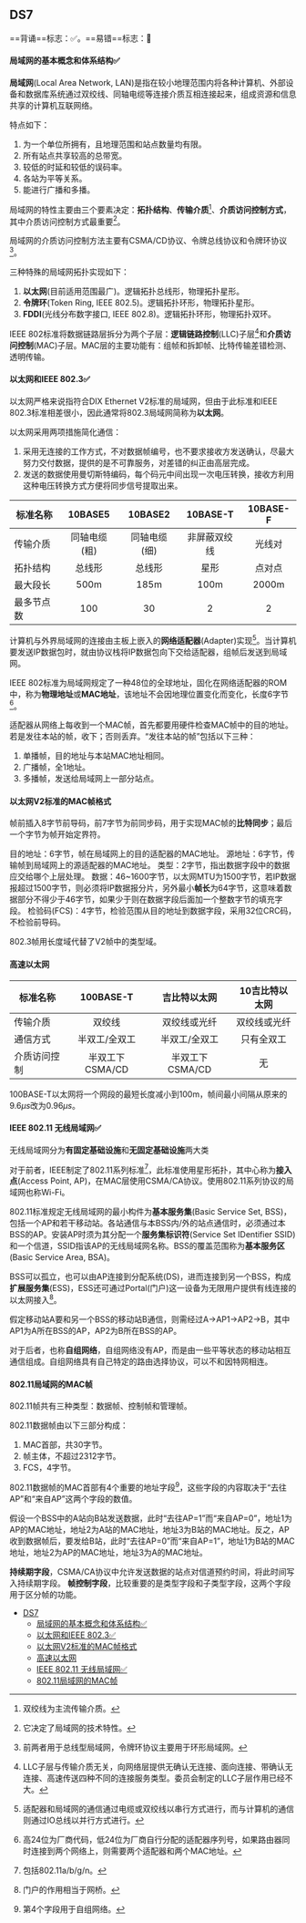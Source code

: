 <!-- title: A test html -->

## DS7

==背诵==标志：✅。==易错==标志：🔨

#### 局域网的基本概念和体系结构✅

**局域网**(Local Area Network, LAN)是指在较小地理范围内将各种计算机、外部设备和数据库系统通过双绞线、同轴电缆等连接介质互相连接起来，组成资源和信息共享的计算机互联网络。

特点如下：

1. 为一个单位所拥有，且地理范围和站点数量均有限。
2. 所有站点共享较高的总带宽。
3. 较低的时延和较低的误码率。
4. 各站为平等关系。
5. 能进行广播和多播。

局域网的特性主要由三个要素决定：**拓扑结构**、**传输介质**[^1]、**介质访问控制方式**，其中介质访问控制方式最重要[^2]。

局域网的介质访问控制方法主要有CSMA/CD协议、令牌总线协议和令牌环协议[^3]。

三种特殊的局域网拓扑实现如下：

1.  **以太网**(目前适用范围最广)。逻辑拓扑总线形，物理拓扑星形。
2. **令牌环**(Token Ring, IEEE 802.5)。逻辑拓扑环形，物理拓扑星形。
3. **FDDI**(光线分布数字接口, IEEE 802.8)。逻辑拓扑环形，物理拓扑双环。

IEEE 802标准将数据链路层拆分为两个子层：**逻辑链路控制**(LLC)子层[^4]和**介质访问控制**(MAC)子层。MAC层的主要功能有：组帧和拆卸帧、比特传输差错检测、透明传输。

#### 以太网和IEEE 802.3✅

以太网严格来说指符合DIX Ethernet V2标准的局域网，但由于此标准和IEEE 802.3标准相差很小，因此通常将802.3局域网简称为**以太网**。

以太网采用两项措施简化通信：

1. 采用无连接的工作方式，不对数据帧编号，也不要求接收方发送确认，尽最大努力交付数据，提供的是不可靠服务，对差错的纠正由高层完成。
2. 发送的数据使用曼切斯特编码，每个码元中间出现一次电压转换，接收方利用这种电压转换方式方便将同步信号提取出来。

| 标准名称  | 10BASE5 | 10BASE2 | 10BASE-T | 10BASE-F |
| ----- | :-----: | :-----: | :------: | :------: |
| 传输介质  | 同轴电缆(粗) | 同轴电缆(细) |  非屏蔽双绞线  |   光线对    |
| 拓扑结构  |   总线形   | 总线形 |    星形    |   点对点    |
| 最大段长  |  500m   |  185m   |   100m   |  2000m   |
| 最多节点数 |   100   |   30    |    2     |    2     |

计算机与外界局域网的连接由主板上嵌入的**网络适配器**(Adapter)实现[^5]。当计算机要发送IP数据包时，就由协议栈将IP数据包向下交给适配器，组帧后发送到局域网。

IEEE 802标准为局域网规定了一种48位的全球地址，固化在网络适配器的ROM中，称为**物理地址**或**MAC地址**，该地址不会因地理位置变化而变化，长度6字节[^6]。

适配器从网络上每收到一个MAC帧，首先都要用硬件检查MAC帧中的目的地址。若是发往本站的帧，收下；否则丢弃。“发往本站的帧”包括以下三种：

1. 单播帧，目的地址与本站MAC地址相同。
2. 广播帧，全1地址。
3. 多播帧，发送给局域网上一部分站点。

#### 以太网V2标准的MAC帧格式

帧前插入8字节前导码，前7字节为前同步码，用于实现MAC帧的**比特同步**；最后一个字节为帧开始定界符。

目的地址：6字节，帧在局域网上的目的适配器的MAC地址。
源地址：6字节，传输帧到局域网上的源适配器的MAC地址。
类型：2字节，指出数据字段中的数据应交给哪个上层处理。
数据：46~1600字节，以太网MTU为1500字节，若IP数据报超过1500字节，则必须将IP数据报分片，另外最小**帧长**为64字节，这意味着数据部分不得少于46字节，如果少于则在数据字段后面加一个整数字节的填充字段。
检验码(FCS)：4字节，检验范围从目的地址到数据字段，采用32位CRC码，不检验前导码。

802.3帧用长度域代替了V2帧中的类型域。

#### 高速以太网


| 标准名称   |  100BASE-T  |   吉比特以太网    | 10吉比特以太网 |
| ------ | :---------: | :---------: | :------: |
| 传输介质   |     双绞线     |   双绞线或光纤    |  双绞线或光纤  |
| 通信方式   |   半双工/全双工   |   半双工/全双工   |  只有全双工   |
| 介质访问控制 | 半双工下CSMA/CD | 半双工下CSMA/CD |    无     |

100BASE-T以太网将一个网段的最短长度减小到100m，帧间最小间隔从原来的$9.6\mu s$改为$0.96\mu s$。

#### IEEE 802.11 无线局域网✅

无线局域网分为**有固定基础设施**和**无固定基础设施**两大类

对于前者，IEEE制定了802.11系列标准[^7]，此标准使用星形拓扑，其中心称为**接入点**(Access Point, AP)，在MAC层使用CSMA/CA协议。使用802.11系列协议的局域网也称Wi-Fi。

802.11标准规定无线局域网的最小构件为**基本服务集**(Basic Service Set, BSS)，包括一个AP和若干移动站。各站通信与本BSS内/外的站点通信时，必须通过本BSS的AP。安装AP时须为其分配一个**服务集标识符**(Service Set IDentifier SSID)和一个信道，SSID指该AP的无线局域网名称。BSS的覆盖范围称为**基本服务区**(Basic Service Area, BSA)。

BSS可以孤立，也可以由AP连接到分配系统(DS)，进而连接到另一个BSS，构成**扩展服务集**(ESS)，ESS还可通过Portal(门户)这一设备为无限用户提供有线连接的以太网接入[^8]。

假定移动站A要和另一个BSS的移动站B通信，则需经过A->AP1->AP2->B，其中AP1为A所在BSS的AP，AP2为B所在BSS的AP。

对于后者，也称**自组网络**，自组网络没有AP，而是由一些平等状态的移动站相互通信组成。自组网络具有自己特定的路由选择协议，可以不和因特网相连。

#### 802.11局域网的MAC帧

802.11帧共有三种类型：数据帧、控制帧和管理帧。

802.11数据帧由以下三部分构成：

1. MAC首部，共30字节。
2. 帧主体，不超过2312字节。
3. FCS，4字节。

802.11数据帧的MAC首部有4个重要的地址字段[^9]，这些字段的内容取决于“去往AP”和“来自AP”这两个字段的数值。

假设一个BSS中的A站向B站发送数据，此时“去往AP=1”而“来自AP=0”，地址1为AP的MAC地址，地址2为A站的MAC地址，地址3为B站的MAC地址。反之，AP收到数据帧后，要发给B站，此时“去往AP=0”而“来自AP=1”，地址1为B站的MAC地址，地址2为AP的MAC地址，地址3为A的MAC地址。

**持续期字段**，CSMA/CA协议中允许发送数据的站点对信道预约时间，将此时间写入持续期字段。
**帧控制字段**，比较重要的是类型字段和子类型字段，这两个字段用于区分帧的功能。

- [DS7](#ds7)
    - [局域网的基本概念和体系结构✅](#局域网的基本概念和体系结构)
    - [以太网和IEEE 802.3✅](#以太网和ieee-8023)
    - [以太网V2标准的MAC帧格式](#以太网v2标准的mac帧格式)
    - [高速以太网](#高速以太网)
    - [IEEE 802.11 无线局域网✅](#ieee-80211-无线局域网)
    - [802.11局域网的MAC帧](#80211局域网的mac帧)

[^1]:双绞线为主流传输介质。
[^2]:它决定了局域网的技术特性。
[^3]:前两者用于总线型局域网，令牌环协议主要用于环形局域网。
[^4]:LLC子层与传输介质无关，向网络层提供无确认无连接、面向连接、带确认无连接、高速传送四种不同的连接服务类型。委员会制定的LLC子层作用已经不大。
[^5]:适配器和局域网的通信通过电缆或双绞线以串行方式进行，而与计算机的通信则通过IO总线以并行方式进行。
[^6]:高24位为厂商代码，低24位为厂商自行分配的适配器序列号，如果路由器同时连接到两个网络上，则需要两个适配器和两个MAC地址。
[^7]:包括802.11a/b/g/n。
[^8]:门户的作用相当于网桥。
[^9]:第4个字段用于自组网络。
